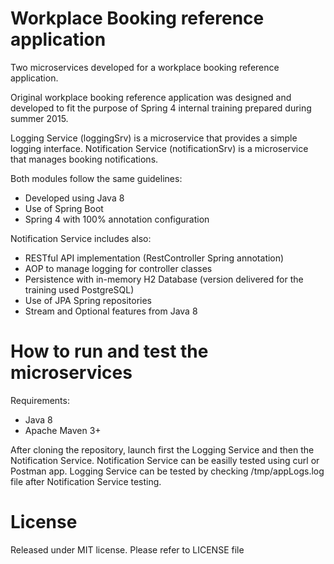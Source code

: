 # Workplace Booking reference application
Two microservices developed for a workplace booking reference application.

Original workplace booking reference application was designed and developed to fit the purpose of Spring 4 internal training prepared during summer 2015.

Logging Service (loggingSrv) is a microservice that provides a simple logging interface.
Notification Service (notificationSrv) is a microservice that manages booking notifications.

Both modules follow the same guidelines:
 * Developed using Java 8
 * Use of Spring Boot
 * Spring 4 with 100% annotation configuration

Notification Service includes also:
 * RESTful API implementation (RestController Spring annotation)
 * AOP to manage logging for controller classes
 * Persistence with in-memory H2 Database (version delivered for the training used PostgreSQL)
 * Use of JPA Spring repositories
 * Stream and Optional features from Java 8

# How to run and test the microservices
Requirements:
 * Java 8
 * Apache Maven 3+

After cloning the repository, launch first the Logging Service and then the Notification Service. Notification Service can be easilly tested using curl or Postman app. Logging Service can be tested by checking /tmp/appLogs.log file after Notification Service testing.
 
# License
Released under MIT license. Please refer to LICENSE file
